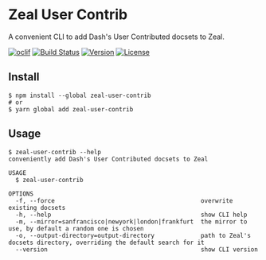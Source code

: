 # Zeal User Contrib

A convenient CLI to add Dash's User Contributed docsets to Zeal.

[![oclif](https://img.shields.io/badge/cli-oclif-brightgreen.svg)](https://oclif.io)
[![Build Status](https://dev.azure.com/jmerle/zeal-user-contrib/_apis/build/status/Build?branchName=master)](https://dev.azure.com/jmerle/zeal-user-contrib/_build/latest?definitionId=12&branchName=master)
[![Version](https://img.shields.io/npm/v/zeal-user-contrib.svg)](https://npmjs.org/package/zeal-user-contrib)
[![License](https://img.shields.io/npm/l/zeal-user-contrib.svg)](https://github.com/jmerle/zeal-user-contrib/blob/master/package.json)

## Install

```
$ npm install --global zeal-user-contrib
# or
$ yarn global add zeal-user-contrib
```

## Usage 

```
$ zeal-user-contrib --help
conveniently add Dash's User Contributed docsets to Zeal

USAGE
  $ zeal-user-contrib

OPTIONS
  -f, --force                                         overwrite existing docsets
  -h, --help                                          show CLI help
  -m, --mirror=sanfrancisco|newyork|london|frankfurt  the mirror to use, by default a random one is chosen
  -o, --output-directory=output-directory             path to Zeal's docsets directory, overriding the default search for it
  --version                                           show CLI version
```
